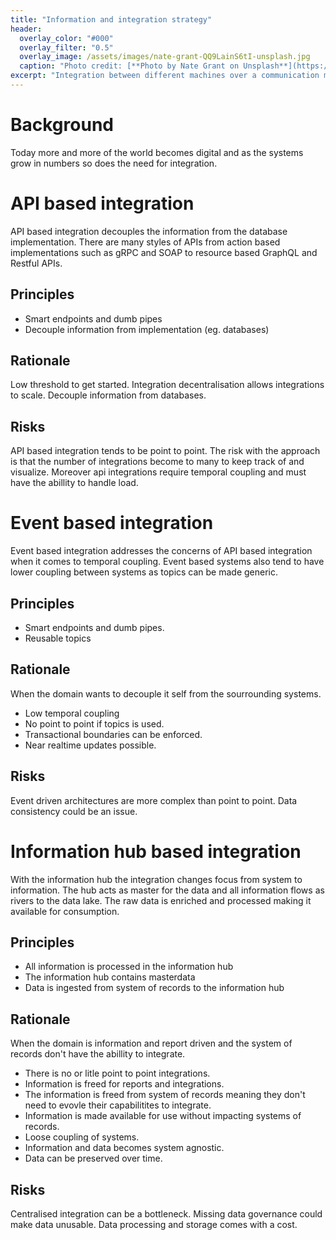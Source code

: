 ```yaml
---
title: "Information and integration strategy"
header:
  overlay_color: "#000"
  overlay_filter: "0.5"
  overlay_image: /assets/images/nate-grant-QQ9LainS6tI-unsplash.jpg
  caption: "Photo credit: [**Photo by Nate Grant on Unsplash**](https://unsplash.com)"
excerpt: "Integration between different machines over a communication medium"
---
```


# Background
Today more and more of the world becomes digital and as the systems grow in numbers so does the need for integration.

# API based integration
API based integration decouples the information from the database implementation. There are many styles of APIs from action based implementations such as gRPC and SOAP to resource based GraphQL and Restful APIs.

## Principles
- Smart endpoints and dumb pipes
- Decouple information from implementation (eg. databases)

## Rationale
Low threshold to get started.
Integration decentralisation allows integrations to scale.
Decouple information from databases.

## Risks
API based integration tends to be point to point. The risk with the approach is that the number of integrations become to many to keep track of and visualize. Moreover api integrations require temporal coupling and must have the abillity to handle load.

# Event based integration
Event based integration addresses the concerns of API based integration when it comes to temporal coupling. Event based systems also tend to have lower coupling between systems as topics can be made generic.

## Principles
- Smart endpoints and dumb pipes.
- Reusable topics

## Rationale
When the domain wants to decouple it self from the sourrounding systems.
- Low temporal coupling
- No point to point if topics is used.
- Transactional boundaries can be enforced.
- Near realtime updates possible.

## Risks
Event driven architectures are more complex than point to point.
Data consistency could be an issue.

# Information hub based integration
With the information hub the integration changes focus from system to information. The hub acts as master for the data and all information flows as rivers to the data lake. The raw data is enriched and processed making it available for consumption. 

## Principles
- All information is processed in the information hub
- The information hub contains masterdata
- Data is ingested from system of records to the information hub

## Rationale
When the domain is information and report driven and the system of records don't have the abillity to integrate.
- There is no or litle point to point integrations.
- Information is freed for reports and integrations. 
- The information is freed from system of records meaning they don't need to evovle their capabilitites to integrate. 
- Information is made available for use without impacting systems of records.
- Loose coupling of systems.
- Information and data becomes system agnostic.
- Data can be preserved over time.

## Risks
Centralised integration can be a bottleneck.
Missing data governance could make data unusable.
Data processing and storage comes with a cost.